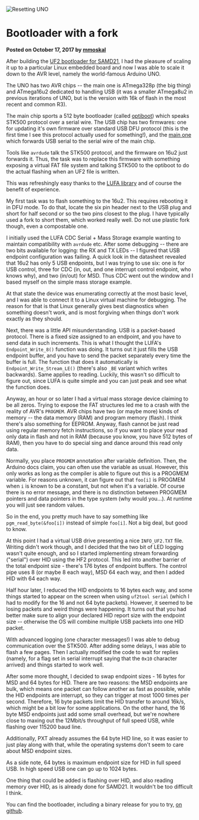 ![Resetting UNO](/static/blog/fork.jpg)

# Bootloader with a fork

**Posted on October 17, 2017 by [mmoskal](https://github.com/mmoskal)**

After building the [UF2 bootloader for SAMD21](https://makecode.com/blog/one-chip-to-flash-them-all), 
I had the pleasure of scaling
it up to a particular Linux embedded board
and now I was able to scale it down to the AVR level, namely the world-famous
Arduino UNO. 

The UNO has two AVR chips -- the main one is ATmega328p (the big thing)
and ATmega16u2 dedicated to handling USB (it was a smaller ATmega8u2 in
previous iterations of UNO, but is the version with 16k of flash in the most recent
and common R3).

The main chip sports a 512 byte bootloader (called [optiboot](https://github.com/Optiboot/optiboot))
which speaks STK500 protocol over a serial wire.
The USB chip has two firmwares: one for updating it's own firmware over
standard USB DFU protocol (this is the first time I see this protocol
actually used for something!), and the 
[main one](https://github.com/arduino/Arduino/tree/master/hardware/arduino/avr/firmwares/atmegaxxu2/arduino-usbserial) 
which forwards USB serial to the serial wire of the main chip.

Tools like `avrdude` talk the STK500 protocol, and the firmware on 16u2
just forwards it.
Thus, the task was to replace this firmware with something
exposing a virtual FAT file system and talking STK500 to the optiboot
to do the actual flashing when an UF2 file is written.

This was refreshingly easy thanks to the [LUFA library](http://www.fourwalledcubicle.com/LUFA.php) and of course
the benefit of experience.

My first task was to flash something to the 16u2. This requires rebooting it
in DFU mode. To do that, locate the six pin header next to the USB plug
and short for half second or so the two pins closest to the plug. I have typically
used a fork to short them, which worked really well. Do not use plastic fork though,
even a compostable one.

I initially used the LUFA CDC Serial + Mass Storage example wanting to maintain
compatibility with `avrdude` etc. After some debugging -- there are two bits available for
logging: the RX and TX LEDs -- I figured that USB endpoint configuration was failing.
A quick look in the datasheet revealed that 16u2 has only 5 USB endpoints,
but I was trying to use six:
one is for USB control, three for CDC (in, out, and one interrupt control endpoint,
who knows why), and two (in/out) for MSD.
Thus CDC went out the window and I based myself on the simple mass storage example.

At that state the device was enumerating correctly at the most basic level,
and I was able to connect it to a Linux virtual machine for debugging.
The reason for that is that Linux generally gives best diagnostics when something
doesn't work, and is most forgiving when things don't work exactly as they should.

Next, there was a little API misunderstanding. USB is a packet-based protocol.
There is a fixed size assigned to an endpoint, and you have to send data in such
increments. This is what I thought the LUFA's `Endpoint_Write_8()` function
was doing. It turns out it just fills the USB endpoint buffer, and you have to
send the packet separately every time the buffer is full. The function that 
does it automatically is `Endpoint_Write_Stream_LE()` (there's also `_BE` variant
which writes backwards). Same applies to reading. Luckily, this wasn't so difficult
to figure out, since LUFA is quite simple and you can just peak and see what
the function does.

Anyway, an hour or so later I had a virtual mass storage device claiming to be all zeros.
Trying to expose the FAT structures led me to a crash with the reality of AVR's `PROGMEM`.
AVR chips have two (or maybe more) kinds of memory -- the data memory (RAM) 
and program memory (flash). I think there's also something for EEPROM.
Anyway, flash cannot be just read using regular memory fetch instructions,
so if you want to place your read only data in flash and not in RAM
(because you know, you have 512 bytes of RAM), then you have to do
special sing and dance around this read only data. 

Normally, you place `PROGMEM` annotation after variable definition.  Then, the
Arduino docs claim, you can often use the variable as usual. However,
this only works as long as the compiler is able to figure out this is a PROGMEM
variable. For reasons unknown, it can figure out that `foo[i]` is PROGMEM when `i` is
known to be a constant, but not when it's a variable. Of course there is
no error message, and there is no distinction between PROGMEM pointers and data
pointers in the type system (why would you...). At runtime you will just see
random values.

So in the end, you pretty much have to say something like `pgm_read_byte(&foo[i])`
instead of simple `foo[i]`. Not a big deal, but good to know.

At this point I had a virtual USB drive presenting a nice `INFO_UF2.TXT` file.
Writing didn't work though, and I decided that the two bit of LED logging
wasn't quite enough, and so I started implementing stream forwarding ("serial")
over HID using the HF2 protocol. This led into another barrier of the total
endpoint size - there's 176 bytes of endpoint buffers. The control pipe
uses 8 (or maybe 8 each way), MSD 64 each way, and then I added HID with 64
each way. 

Half hour later, I reduced the HID endpoints to 16 bytes each way,
and some things started to appear on the screen when using `uf2tool serial`
(which I had to modify for the 16 and not 64 byte packets).
However, it seemed to be losing packets and weird things were happening.
It turns out that you had better make sure to align your declared HID report
size with the endpoint size -- otherwise the OS will combine multiple USB
packets into one HID packet.

With advanced logging (one character messages!) I was able to debug communication
over the STK500. After adding some delays, I was able to flash a few pages.
Then I actually modified the code to wait for replies (namely, for a flag set in
serial interrupt saying that the `0x10` character arrived) and things started to work well.

After some more thought, I decided to swap endpoint sizes - 16 bytes for MSD
and 64 bytes for HID. There are two reasons: the MSD endpoints are bulk, which
means one packet can follow another as fast as possible, while the HID endpoints
are interrupt, so they can trigger at most 1000 times per second. Therefore, 16 byte packets
limit the HID transfer to around 16k/s, which might be a bit low for some applications.
On the other hand, the 16 byte MSD endpoints just add some small overhead, but
we're nowhere close to maxing out the 12Mbit/s throughput of full speed USB,
while flashing over 115200 baud line.

Additionally, PXT already assumes the 64 byte HID line, so it was easier to just play along with that,
while the operating systems don't seem to care about MSD endpoint sizes.

As a side note, 64 bytes is maximum endpoint size for HID in full speed USB.
In high speed USB one can go up to 1024 bytes.

One thing that could be added is flashing over HID, and also reading memory over HID,
as is already done for SAMD21.  It wouldn't be too difficult I think.

You can find the bootloader, including a binary release for you to try, 
[on github](https://github.com/mmoskal/uf2-uno).